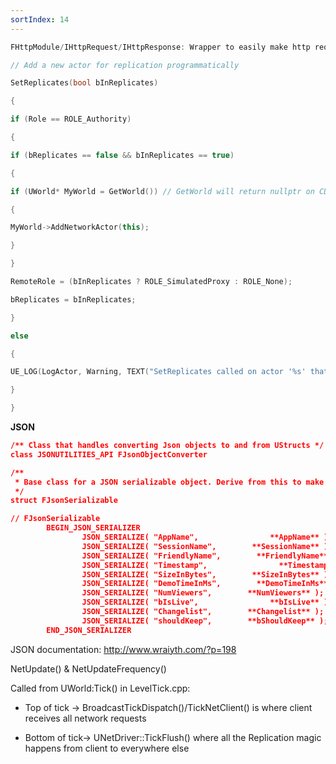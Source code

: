 ```yaml
---
sortIndex: 14
---
```


```cpp
FHttpModule/IHttpRequest/IHttpResponse: Wrapper to easily make http requests

// Add a new actor for replication programmatically

SetReplicates(bool bInReplicates)

{

if (Role == ROLE_Authority)

{

if (bReplicates == false && bInReplicates == true)

{

if (UWorld* MyWorld = GetWorld()) // GetWorld will return nullptr on CDO, FYI

{

MyWorld->AddNetworkActor(this);

}

}

RemoteRole = (bInReplicates ? ROLE_SimulatedProxy : ROLE_None);

bReplicates = bInReplicates;

}

else

{

UE_LOG(LogActor, Warning, TEXT("SetReplicates called on actor '%s' that is not valid for having its role modified."), *GetName());

}

}
```

**JSON**

```json
/** Class that handles converting Json objects to and from UStructs */  
class JSONUTILITIES_API FJsonObjectConverter

/**  
 * Base class for a JSON serializable object. Derive from this to make your object serializable  
 */  
struct FJsonSerializable

// FJsonSerializable  
        BEGIN_JSON_SERIALIZER  
                JSON_SERIALIZE( "AppName",                **AppName** );  
                JSON_SERIALIZE( "SessionName",        **SessionName** );  
                JSON_SERIALIZE( "FriendlyName",        **FriendlyName** );  
                JSON_SERIALIZE( "Timestamp",                **Timestamp** );  
                JSON_SERIALIZE( "SizeInBytes",        **SizeInBytes** );  
                JSON_SERIALIZE( "DemoTimeInMs",        **DemoTimeInMs** );  
                JSON_SERIALIZE( "NumViewers",        **NumViewers** );  
                JSON_SERIALIZE( "bIsLive",                **bIsLive** );  
                JSON_SERIALIZE( "Changelist",        **Changelist** );  
                JSON_SERIALIZE( "shouldKeep",        **bShouldKeep** );  
        END_JSON_SERIALIZER
```

JSON documentation: <http://www.wraiyth.com/?p=198>

NetUpdate() & NetUpdateFrequency()

Called from UWorld:Tick() in LevelTick.cpp:

- Top of tick -> BroadcastTickDispatch()/TickNetClient() is where client receives all network requests

- Bottom of tick-> UNetDriver::TickFlush() where all the Replication magic happens from client to everywhere else
